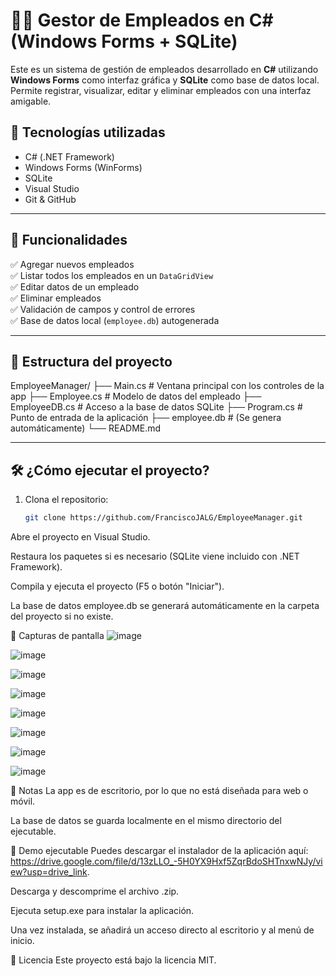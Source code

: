 # 👨‍💼 Gestor de Empleados en C# (Windows Forms + SQLite)

Este es un sistema de gestión de empleados desarrollado en **C#** utilizando **Windows Forms** como interfaz gráfica y **SQLite** como base de datos local. Permite registrar, visualizar, editar y eliminar empleados con una interfaz amigable.

## 🧰 Tecnologías utilizadas

- C# (.NET Framework)
- Windows Forms (WinForms)
- SQLite
- Visual Studio
- Git & GitHub

---

## 🚀 Funcionalidades

✅ Agregar nuevos empleados  
✅ Listar todos los empleados en un `DataGridView`  
✅ Editar datos de un empleado  
✅ Eliminar empleados  
✅ Validación de campos y control de errores  
✅ Base de datos local (`employee.db`) autogenerada

---

## 📂 Estructura del proyecto

EmployeeManager/ 
├── Main.cs # Ventana principal con los controles de la app 
├── Employee.cs # Modelo de datos del empleado 
├── EmployeeDB.cs # Acceso a la base de datos SQLite 
├── Program.cs # Punto de entrada de la aplicación 
├── employee.db # (Se genera automáticamente) 
└── README.md


---

## 🛠️ ¿Cómo ejecutar el proyecto?

1. Clona el repositorio:

   ```bash
   git clone https://github.com/FranciscoJALG/EmployeeManager.git
Abre el proyecto en Visual Studio.

Restaura los paquetes si es necesario (SQLite viene incluido con .NET Framework).

Compila y ejecuta el proyecto (F5 o botón "Iniciar").

La base de datos employee.db se generará automáticamente en la carpeta del proyecto si no existe.

📸 Capturas de pantalla
![image](https://github.com/user-attachments/assets/f35135b4-7374-4f68-8295-c861362f1876)

![image](https://github.com/user-attachments/assets/f43b2b65-b55b-4e78-8b07-2a8a09f10cf1)

![image](https://github.com/user-attachments/assets/d8d66573-5c72-4a4f-912f-d5c7461bd06a)

![image](https://github.com/user-attachments/assets/0f8f5f8c-9cd4-4bac-93e9-423dede932d0)

![image](https://github.com/user-attachments/assets/25679ecd-d041-41af-8239-59d888961440)

![image](https://github.com/user-attachments/assets/422b355b-47c2-45c1-ac94-b31af9dc3caf)

![image](https://github.com/user-attachments/assets/b371be6a-e644-43e1-aaff-c5ef8fcf9650)

![image](https://github.com/user-attachments/assets/216aa991-5d76-4505-8d24-4ba80f27becc)


📌 Notas
La app es de escritorio, por lo que no está diseñada para web o móvil.

La base de datos se guarda localmente en el mismo directorio del ejecutable.

🎯 Demo ejecutable
Puedes descargar el instalador de la aplicación aquí: https://drive.google.com/file/d/13zLLO_-5H0YX9Hxf5ZqrBdoSHTnxwNJy/view?usp=drive_link.

Descarga y descomprime el archivo .zip.

Ejecuta setup.exe para instalar la aplicación.

Una vez instalada, se añadirá un acceso directo al escritorio y al menú de inicio.

📄 Licencia
Este proyecto está bajo la licencia MIT.

